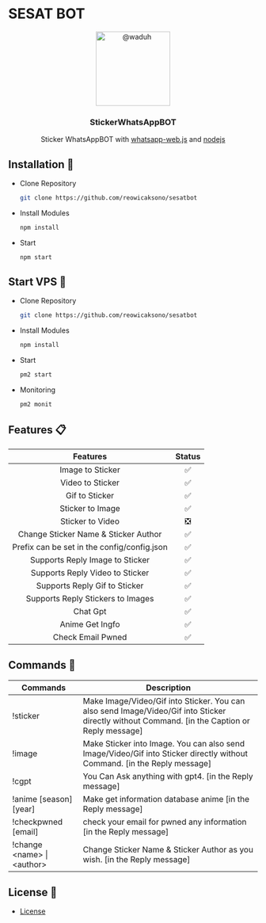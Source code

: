 # SESAT BOT
<p align="center">
  <img alt="@waduh" style="width: 150px;" src="https://media1.giphy.com/media/v1.Y2lkPTc5MGI3NjExeDNldzg2ZzcyOXc2eHh1MmM3NGp0NWJtb3FtYW1kamZtMXAxdmV5MiZlcD12MV9pbnRlcm5hbF9naWZfYnlfaWQmY3Q9Zw/xXfMk6WcvaCaZdrzI3/giphy.gif">
</p>
<div align="center">
  <h3>StickerWhatsAppBOT</h3>
  <p>Sticker WhatsAppBOT with <a href="https://github.com/pedroslopez/whatsapp-web.js/">whatsapp-web.js</a> and <a href="https://nodejs.org/en/">nodejs</a></p>
</div>

## Installation 📑
* Clone Repository
  ```sh
  git clone https://github.com/reowicaksono/sesatbot
  ```
* Install Modules
  ```sh
  npm install
  ```
* Start
  ```sh
  npm start
  ```
## Start VPS 📑
* Clone Repository
  ```sh
  git clone https://github.com/reowicaksono/sesatbot
  ```
* Install Modules
  ```sh
  npm install
  ```
* Start
  ```sh
  pm2 start
  ```
* Monitoring
  ```sh
  pm2 monit
  ```
  

## Features 📋
  |                   Features                  	| Status 	|
  |:-------------------------------------------:	|:------:	|
  | Image to Sticker                            	|    ✅   	|
  | Video to Sticker                            	|    ✅   	|
  | Gif to Sticker                              	|    ✅   	|
  | Sticker to Image                            	|    ✅   	|
  | Sticker to Video                            	|    ❎   	|
  | Change Sticker Name & Sticker Author        	|    ✅   	|
  | Prefix can be set in the config/config.json 	|    ✅   	|
  | Supports Reply Image to Sticker             	|    ✅   	|
  | Supports Reply Video to Sticker             	|    ✅   	|
  | Supports Reply Gif to Sticker               	|    ✅   	|
  | Supports Reply Stickers to Images           	|    ✅   	|
  | Chat Gpt                                     	|    ✅   	|
  | Anime Get Ingfo                              	|    ✅   	|
  | Check Email Pwned                            	|    ✅   	|

## Commands 💭
  <table class="tg">
    <thead>
      <tr>
        <th class="tg-0pky">Commands</th>
        <th class="tg-0pky">Description</th>
      </tr>
    </thead>
    <tbody>
      <tr>
        <td class="tg-0pky">!sticker</td>
        <td class="tg-0pky">Make Image/Video/Gif into Sticker. You can also send Image/Video/Gif into Sticker directly without Command. [in the Caption or Reply message]</td>
      </tr>
      <tr>
        <td class="tg-0pky">!image</td>
        <td class="tg-0pky">Make Sticker into Image. You can also send Image/Video/Gif into Sticker directly without Command. [in the Reply message]</td>
      </tr>
      <tr>
        <td class="tg-0pky">!cgpt</td>
        <td class="tg-0pky">You Can Ask anything with gpt4. [in the Reply message]</td>
      </tr>
      <tr>
        <td class="tg-0pky">!anime [season] [year]</td>
        <td class="tg-0pky">Make get information database anime [in the Reply message]</td>
      </tr>
      <tr>
        <td class="tg-0pky">!checkpwned [email]</td>
        <td class="tg-0pky">check your email for pwned any information [in the Reply message]</td>
      </tr>
      <tr>
        <td class="tg-0pky">!change &lt;name&gt; | &lt;author&gt;</td>
        <td class="tg-0pky">Change Sticker Name &amp; Sticker Author as you wish. [in the Reply message]</td>
      </tr>
    </tbody>
  </table>

## License 📜
* [License](https://github.com/reowicaksono/sesatbot/blob/main/LICENSE)





